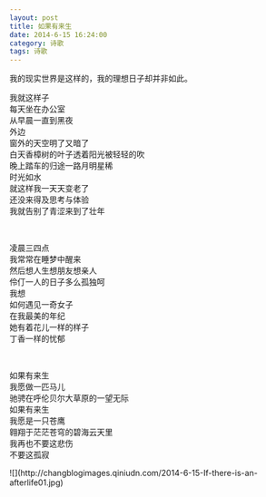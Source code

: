 ```yaml
---
layout: post
title: 如果有来生
date: 2014-6-15 16:24:00
category: 诗歌
tags: 诗歌
---
```

我的现实世界是这样的，我的理想日子却并非如此。

<p>
我就这样子<br />
每天坐在办公室<br />
从早晨一直到黑夜<br />
外边<br />
窗外的天空明了又暗了<br />
白天香樟树的叶子透着阳光被轻轻的吹<br />
晚上踏车的归途一路月明星稀<br />
时光如水<br />
就这样我一天天变老了<br />
还没来得及思考与体验<br />
我就告别了青涩来到了壮年<br />
</p>
<p>
<br />
</p>
<p>
凌晨三四点<br />
我常常在睡梦中醒来<br />
然后想人生想朋友想亲人<br />
伶仃一人的日子多么孤独呵<br />
我想<br />
如何遇见一奇女子<br />
在我最美的年纪<br />
她有着花儿一样的样子<br />
丁香一样的忧郁<br />
</p>
<p>
<br />
</p>
<p>
如果有来生<br />
我愿做一匹马儿<br />
驰骋在呼伦贝尔大草原的一望无际<br />
如果有来生<br />
我愿是一只苍鹰<br />
翱翔于茫茫苍穹的碧海云天里<br />
我再也不要这悲伤<br/>
不要这孤寂<br/>
</p>
![](http://changblogimages.qiniudn.com/2014-6-15-If-there-is-an-afterlife01.jpg)

